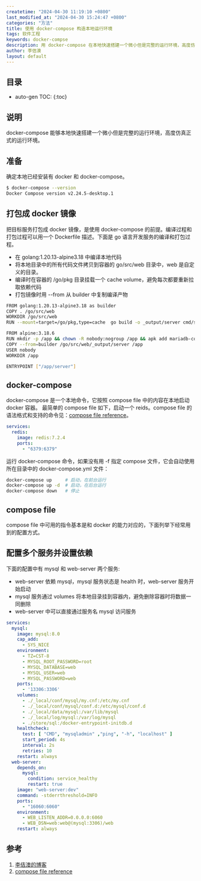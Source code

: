 ```yaml
---
createtime: "2024-04-30 11:19:10 +0800"
last_modified_at: "2024-04-30 15:24:47 +0800"
categories: "方法"
title: 使用 docker-compose 构造本地运行环境
tags: 软件工程
keywords: docker-compse
description: 用 docker-compose 在本地快速搭建一个微小但是完整的运行环境，高度仿真正式的运行环境。
author: 李佶澳
layout: default
---
```


## 目录

* auto-gen TOC:
{:toc}

## 说明

docker-compose 能够本地快速搭建一个微小但是完整的运行环境，高度仿真正式的运行环境。

## 准备

确定本地已经安装有 docker 和 docker-compose。

```bash
$ docker-compose --version
Docker Compose version v2.24.5-desktop.1
```

## 打包成 docker 镜像

把目标服务打包成 docker 镜像，是使用 docker-compose 的前提。编译过程和打包过程可以用一个 Dockerfile 描述。下面是 go 语言开发服务的编译和打包过程。

* 在 golang:1.20.13-alpine3.18 中编译本地代码
* 将本地目录中的所有代码文件拷贝到容器的 go/src/web 目录中，web 是自定义的目录。
* 编译时在容器的 /go/pkg 目录挂载一个 cache volume，避免每次都要重新拉取依赖代码
* 打包镜像时用 --from 从 builder 中复制编译产物 

```bash
FROM golang:1.20.13-alpine3.18 as builder
COPY . /go/src/web
WORKDIR /go/src/web
RUN --mount=target=/go/pkg,type=cache  go build -o _output/server cmd/server/main.go

FROM alpine:3.18.6
RUN mkdir -p /app && chown -R nobody:nogroup /app && apk add mariadb-connector-c
COPY --from=builder /go/src/web/_output/server /app
USER nobody
WORKDIR /app

ENTRYPOINT ["/app/server"]
```

## docker-compose 

docker-compose 是一个本地命令，它按照 compose file 中的内容在本地启动 docker 容器。
最简单的 compose file 如下，启动一个 reids。compose file 的语法格式和支持的命令见：[compose file reference][2]。

```yaml
services:
  redis:
    image: redis:7.2.4
    ports:
      - "6379:6379"
```

运行 docker-compose 命令，如果没有用 -f 指定 compose 文件，它会自动使用所在目录中的 docker-compose.yml 文件：

```bash
docker-compose up     # 启动，在前台运行
docker-compose up -d  # 启动，在后台运行
docker-compose down   # 停止
```

## compose file 

compose file 中可用的指令基本是和 docker 的能力对应的，下面列举下经常用到的配置方式。

## 配置多个服务并设置依赖

下面的配置中有 mysql 和 web-server 两个服务:

* web-server 依赖 mysql，mysql 服务状态是 health 时，web-server 服务开始启动
* mysql 服务通过 volumes 将本地目录挂到容器内，避免删除容器时将数据一同删除
* web-server 中可以直接通过服务名 mysql 访问服务

```yaml
services:
  mysql:
    image: mysql:8.0
    cap_add:
      - SYS_NICE
    environment:
      - TZ=CST-8
      - MYSQL_ROOT_PASSWORD=root
      - MYSQL_DATABASE=web
      - MYSQL_USER=web
      - MYSQL_PASSWORD=web
    ports:
      - '13306:3306'
    volumes:
      - ./_local/conf/mysql/my.cnf:/etc/my.cnf
      - ./_local/conf/mysql/conf.d:/etc/mysql/conf.d
      - ./_local/data/mysql:/var/lib/mysql
      - ./_local/log/mysql:/var/log/mysql
      - ./store/sql:/docker-entrypoint-initdb.d
    healthcheck:
      test: [ "CMD", "mysqladmin" ,"ping", "-h", "localhost" ]
      start_period: 4s
      interval: 2s
      retries: 10
    restart: always
  web-server:
    depends_on:
      mysql:
        condition: service_healthy
        restart: true
    image: "web-server:dev"
    command: -stderrthreshold=INFO
    ports:
      - "16060:6060"
    environment:
      - WEB_LISTEN_ADDR=0.0.0.0:6060
      - WEB_DSN=web:web@(mysql:3306)/web
    restart: always
```

## 参考

1. [李佶澳的博客][1]
2. [compose file reference][2]

[1]: https://www.lijiaocn.com "李佶澳的博客"
[2]: https://docs.docker.com/compose/compose-file/ "compose file reference"
